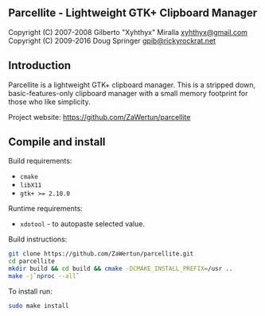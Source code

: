 Parcellite - Lightweight GTK+ Clipboard Manager
---

Copyright (C) 2007-2008 Gilberto "Xyhthyx" Miralla <xyhthyx@gmail.com>
Copyright (C) 2009-2016 Doug Springer <gpib@rickyrockrat.net>

Introduction
---
Parcellite is a lightweight GTK+ clipboard manager. This is a stripped down,
basic-features-only clipboard manager with a small memory footprint for those
who like simplicity. 

Project website: https://github.com/ZaWertun/parcellite

Compile and install
---

Build requirements:
* `cmake`
* `libX11`
* `gtk+ >= 2.10.0`

Runtime requirements:
* `xdotool` - to autopaste selected value.

Build instructions:
```bash
git clone https://github.com/ZaWertun/parcellite.git
cd parcellite
mkdir build && cd build && cmake -DCMAKE_INSTALL_PREFIX=/usr ..
make -j`nproc --all`
```

To install run:
```bash
sudo make install
```
